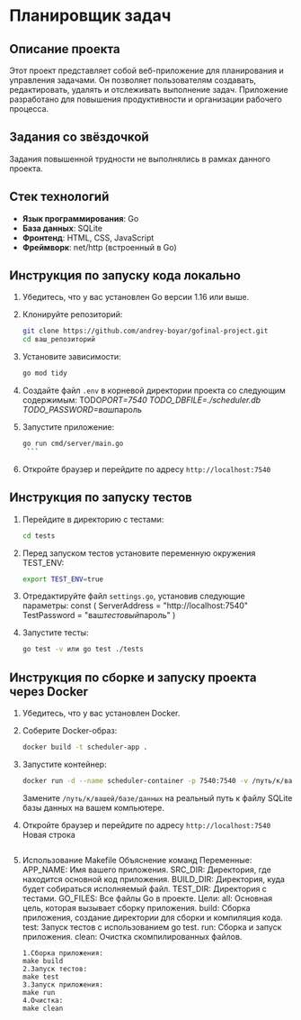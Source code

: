 # Планировщик задач

## Описание проекта

Этот проект представляет собой веб-приложение для планирования и управления задачами. Он позволяет пользователям создавать, редактировать, удалять и отслеживать выполнение задач. Приложение разработано для повышения продуктивности и организации рабочего процесса.

## Задания со звёздочкой

Задания повышенной трудности не выполнялись в рамках данного проекта.

## Стек технологий

- **Язык программирования**: Go
- **База данных**: SQLite
- **Фронтенд**: HTML, CSS, JavaScript
- **Фреймворк**: net/http (встроенный в Go)

## Инструкция по запуску кода локально

1. Убедитесь, что у вас установлен Go версии 1.16 или выше.

2. Клонируйте репозиторий:
   ```bash
   git clone https://github.com/andrey-boyar/gofinal-project.git
   cd ваш_репозиторий
   ```
3. Установите зависимости:
   ```bash
   go mod tidy
   ```
4. Создайте файл `.env` в корневой директории проекта со следующим содержимым:
   TODO*PORT=7540
   TODO_DBFILE=./scheduler.db
   TODO_PASSWORD=ваш*пароль

5. Запустите приложение:

   ````bash
   go run cmd/server/main.go
    ```

   ````

6. Откройте браузер и перейдите по адресу `http://localhost:7540`

## Инструкция по запуску тестов

1. Перейдите в директорию с тестами:

   ```bash
   cd tests
   ```

2. Перед запуском тестов установите переменную окружения TEST_ENV:

   ```bash
   export TEST_ENV=true
   ```

3. Отредактируйте файл `settings.go`, установив следующие параметры:
   const (
   ServerAddress = "http://localhost:7540"
   TestPassword = "ваш*тестовый*пароль"
   )

4. Запустите тесты:
   ```bash
   go test -v или go test ./tests
   ```

## Инструкция по сборке и запуску проекта через Docker

1. Убедитесь, что у вас установлен Docker.

2. Соберите Docker-образ:

   ```bash
   docker build -t scheduler-app .
   ```

3. Запустите контейнер:

   ```bash
   docker run -d --name scheduler-container -p 7540:7540 -v /путь/к/вашей/базе/данных:/scheduler.db -e TODO*PASSWORD="ваш*пароль" scheduler-app
   ```

   Замените `/путь/к/вашей/базе/данных` на реальный путь к файлу SQLite базы данных на вашем компьютере.

4. Откройте браузер и перейдите по адресу `http://localhost:7540`
   Новая строка

   ```

   ```

5. Использование Makefile
   Объяснение команд
   Переменные:
   APP_NAME: Имя вашего приложения.
   SRC_DIR: Директория, где находится основной код приложения.
   BUILD_DIR: Директория, куда будет собираться исполняемый файл.
   TEST_DIR: Директория с тестами.
   GO_FILES: Все файлы Go в проекте.
   Цели:
   all: Основная цель, которая вызывает сборку приложения.
   build: Сборка приложения, создание директории для сборки и компиляция кода.
   test: Запуск тестов с использованием go test.
   run: Сборка и запуск приложения.
   clean: Очистка скомпилированных файлов.
   ```
   1.Сборка приложения:
   make build
   2.Запуск тестов:
   make test
   3.Запуск приложения:
   make run
   4.Очистка:
   make clean
   ```
